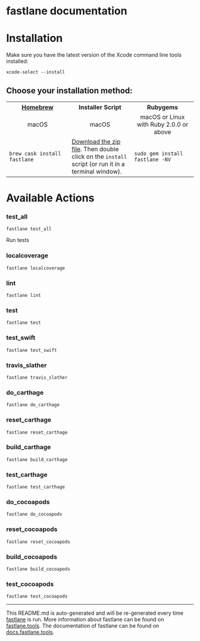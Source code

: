 fastlane documentation
================
# Installation

Make sure you have the latest version of the Xcode command line tools installed:

```
xcode-select --install
```

## Choose your installation method:

<table width="100%" >
<tr>
<th width="33%"><a href="http://brew.sh">Homebrew</a></td>
<th width="33%">Installer Script</td>
<th width="33%">Rubygems</td>
</tr>
<tr>
<td width="33%" align="center">macOS</td>
<td width="33%" align="center">macOS</td>
<td width="33%" align="center">macOS or Linux with Ruby 2.0.0 or above</td>
</tr>
<tr>
<td width="33%"><code>brew cask install fastlane</code></td>
<td width="33%"><a href="https://download.fastlane.tools">Download the zip file</a>. Then double click on the <code>install</code> script (or run it in a terminal window).</td>
<td width="33%"><code>sudo gem install fastlane -NV</code></td>
</tr>
</table>

# Available Actions
### test_all
```
fastlane test_all
```
Run tests
### localcoverage
```
fastlane localcoverage
```

### lint
```
fastlane lint
```

### test
```
fastlane test
```

### test_swift
```
fastlane test_swift
```

### travis_slather
```
fastlane travis_slather
```

### do_carthage
```
fastlane do_carthage
```

### reset_carthage
```
fastlane reset_carthage
```

### build_carthage
```
fastlane build_carthage
```

### test_carthage
```
fastlane test_carthage
```

### do_cocoapods
```
fastlane do_cocoapods
```

### reset_cocoapods
```
fastlane reset_cocoapods
```

### build_cocoapods
```
fastlane build_cocoapods
```

### test_cocoapods
```
fastlane test_cocoapods
```


----

This README.md is auto-generated and will be re-generated every time [fastlane](https://fastlane.tools) is run.
More information about fastlane can be found on [fastlane.tools](https://fastlane.tools).
The documentation of fastlane can be found on [docs.fastlane.tools](https://docs.fastlane.tools).
